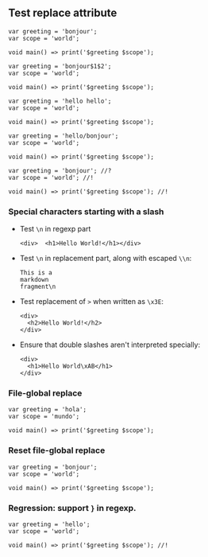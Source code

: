 ## Test replace attribute

<?code-excerpt "basic.dart" replace="/hello/bonjour/g"?>
```
var greeting = 'bonjour';
var scope = 'world';

void main() => print('$greeting $scope');
```

<?code-excerpt "basic.dart" replace="/hell(o)/b$1nj$1ur$$1$2/g"?>
```
var greeting = 'bonjour$1$2';
var scope = 'world';

void main() => print('$greeting $scope');
```

<?code-excerpt "basic.dart" replace="/hel*o/$& $&/g"?>
```
var greeting = 'hello hello';
var scope = 'world';

void main() => print('$greeting $scope');
```

<?code-excerpt "basic.dart" replace="/hello/$&\/bonjour/g"?>
```
var greeting = 'hello/bonjour';
var scope = 'world';

void main() => print('$greeting $scope');
```

<?code-excerpt "basic.dart" replace="/;/; \/\/!/g;/hello/bonjour/g;/(bonjour.*?)!/$1?/g"?>
```
var greeting = 'bonjour'; //?
var scope = 'world'; //!

void main() => print('$greeting $scope'); //!
```

### Special characters starting with a slash

- Test `\n` in regexp part

  <?code-excerpt "no_region.html" replace="/\n//g"?>
  ```
  <div>  <h1>Hello World!</h1></div>
  ```

- Test `\n` in replacement part, along with escaped `\\n`:

  <?code-excerpt "quote.md" replace="/\s*\*+\s*/\n/g; /\./\\n/g"?>
  ```
  This is a
  markdown
  fragment\n
  ```

- Test replacement of `>` when written as `\x3E`:

  <?code-excerpt "no_region.html" replace="/<(\/?)h1\x3E/<$1h2\x3E/g"?>
  ```
  <div>
    <h2>Hello World!</h2>
  </div>
  ```

- Ensure that double slashes aren't interpreted specially:

  <?code-excerpt "no_region.html" replace="/\\x3E//g; /!/\\xAB/g"?>
  ```
  <div>
    <h1>Hello World\xAB</h1>
  </div>
  ```

### File-global replace

<?code-excerpt replace="/bonjour/hola/g"?>

<?code-excerpt "basic.dart" replace="/hello/bonjour/g;/world/mundo/g"?>
```
var greeting = 'hola';
var scope = 'mundo';

void main() => print('$greeting $scope');
```

### Reset file-global replace

<?code-excerpt replace=""?>
<?code-excerpt "basic.dart" replace="/hello/bonjour/g"?>
```
var greeting = 'bonjour';
var scope = 'world';

void main() => print('$greeting $scope');
```

### Regression: support `}` in regexp.

<?code-excerpt "basic.dart" replace="/([\)\}]);/$1; \/\/!/g"?>
```
var greeting = 'hello';
var scope = 'world';

void main() => print('$greeting $scope'); //!
```
